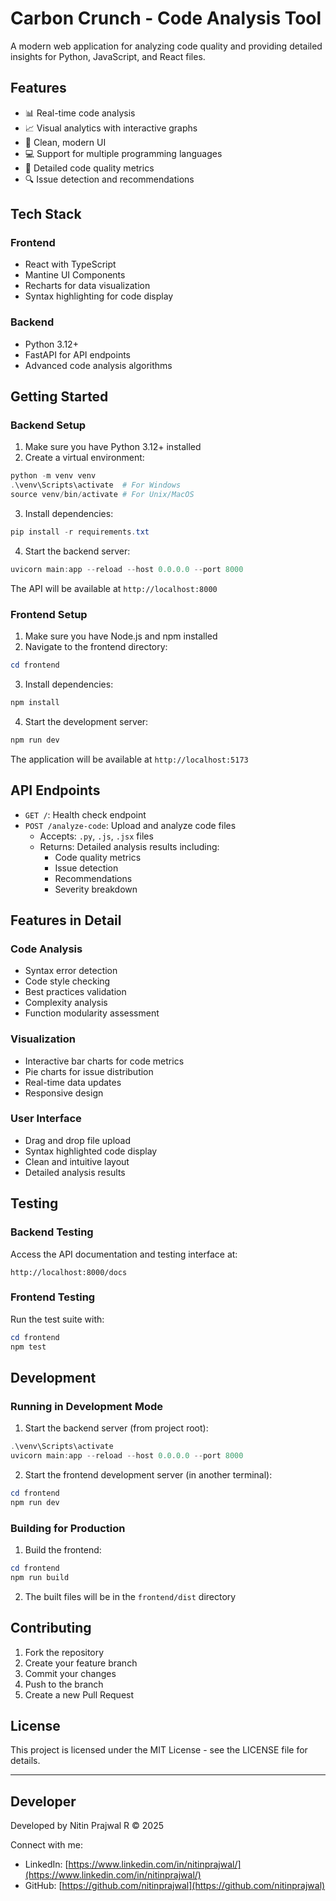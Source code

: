 # Carbon Crunch - Code Analysis Tool

A modern web application for analyzing code quality and providing detailed insights for Python, JavaScript, and React files.

## Features

- 📊 Real-time code analysis
- 📈 Visual analytics with interactive graphs
- 🎨 Clean, modern UI
- 💻 Support for multiple programming languages
- 📝 Detailed code quality metrics
- 🔍 Issue detection and recommendations

## Tech Stack

### Frontend
- React with TypeScript
- Mantine UI Components
- Recharts for data visualization
- Syntax highlighting for code display

### Backend
- Python 3.12+
- FastAPI for API endpoints
- Advanced code analysis algorithms

## Getting Started

### Backend Setup

1. Make sure you have Python 3.12+ installed
2. Create a virtual environment:
```powershell
python -m venv venv
.\venv\Scripts\activate  # For Windows
source venv/bin/activate # For Unix/MacOS
```

3. Install dependencies:
```powershell
pip install -r requirements.txt
```

4. Start the backend server:
```powershell
uvicorn main:app --reload --host 0.0.0.0 --port 8000
```

The API will be available at `http://localhost:8000`

### Frontend Setup

1. Make sure you have Node.js and npm installed
2. Navigate to the frontend directory:
```powershell
cd frontend
```

3. Install dependencies:
```powershell
npm install
```

4. Start the development server:
```powershell
npm run dev
```

The application will be available at `http://localhost:5173`

## API Endpoints

- `GET /`: Health check endpoint
- `POST /analyze-code`: Upload and analyze code files
  - Accepts: `.py`, `.js`, `.jsx` files
  - Returns: Detailed analysis results including:
    - Code quality metrics
    - Issue detection
    - Recommendations
    - Severity breakdown

## Features in Detail

### Code Analysis
- Syntax error detection
- Code style checking
- Best practices validation
- Complexity analysis
- Function modularity assessment

### Visualization
- Interactive bar charts for code metrics
- Pie charts for issue distribution
- Real-time data updates
- Responsive design

### User Interface
- Drag and drop file upload
- Syntax highlighted code display
- Clean and intuitive layout
- Detailed analysis results

## Testing

### Backend Testing
Access the API documentation and testing interface at:
```
http://localhost:8000/docs
```

### Frontend Testing
Run the test suite with:
```powershell
cd frontend
npm test
```

## Development

### Running in Development Mode
1. Start the backend server (from project root):
```powershell
.\venv\Scripts\activate
uvicorn main:app --reload --host 0.0.0.0 --port 8000
```

2. Start the frontend development server (in another terminal):
```powershell
cd frontend
npm run dev
```

### Building for Production
1. Build the frontend:
```powershell
cd frontend
npm run build
```

2. The built files will be in the `frontend/dist` directory

## Contributing

1. Fork the repository
2. Create your feature branch
3. Commit your changes
4. Push to the branch
5. Create a new Pull Request

## License

This project is licensed under the MIT License - see the LICENSE file for details.

---

## Developer

Developed by Nitin Prajwal R © 2025

Connect with me:
- LinkedIn: [https://www.linkedin.com/in/nitinprajwal/](https://www.linkedin.com/in/nitinprajwal/)
- GitHub: [https://github.com/nitinprajwal](https://github.com/nitinprajwal) 
